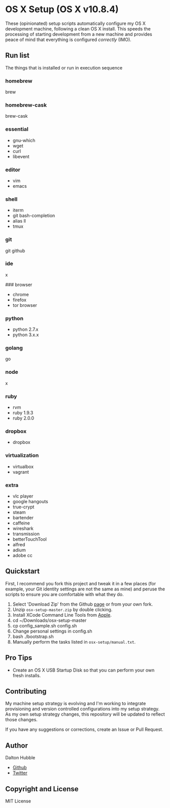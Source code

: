 # OS X Setup (OS X v10.8.4)

These (opinionated) setup scripts automatically configure my OS X development machine, following a clean OS X install. This speeds the processing of starting development from a new machine and provides peace of mind that everything is configured *correctly* (IMO).

## Run list
The things that is installed or run in execution sequence

### homebrew
brew

### homebrew-cask
brew-cask

### essential
- gnu-which
- wget
- curl
- libevent

### editor
- vim
- emacs

### shell
- iterm
- git bash-completion
- alias ll
- tmux

### git
git
github

### ide
x

### browser
- chrome
- firefox
- tor browser

### python
- python 2.7.x
- python 3.x.x

### golang
go

### node
x

### ruby
- rvm
- ruby 1.9.3
- ruby 2.0.0

### dropbox
- dropbox

### virtualization
- virtualbox
- vagrant

### extra
- vlc player
- google hangouts
- true-crypt
- steam
- bartender
- caffeine
- wireshark
- transmission
- betterTouchTool
- alfred
- adium
- adobe cc


## Quickstart

First, I recommend you fork this project and tweak it in a few places (for example, your Git identity settings are not the same as mine) and peruse the scripts to ensure you are comfortable with what they do.

1. Select 'Download Zip' from the Github [page](https://github.com/dghubble/osx-setup) or from your own fork. 
2. Unzip `osx-setup-master.zip` by double clicking. 
3. Install XCode Command Line Tools from [Apple](https://connect.apple.com).
4. cd ~/Downloads/osx-setup-master
5. cp config_sample.sh config.sh
6. Change personal settings in config.sh
7. bash ./bootstrap.sh
8. Manually perform the tasks listed in `osx-setup/manual.txt`. 


## Pro Tips

+ Create an OS X USB Startup Disk so that you can perform your own fresh installs. 


## Contributing

My machine setup strategy is evolving and I'm working to integrate provisioning and version controlled configurations into my setup strategy. As my own setup strategy changes, this repository will be updated to reflect those changes.

If you have any suggestions or corrections, create an Issue or Pull Request.

## Author

Dalton Hubble

+ [Github](https://github.com/dghubble)
+ [Twitter](https://twitter.com/dghubble)

## Copyright and License

MIT License




